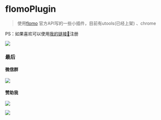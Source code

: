 # flomoPlugin

> 使用[flomo](http://flomoapp.com/) 官方API写的一些小插件，目前有utools(已经上架) 、chrome 

PS：如果喜欢可以使用[我的链接🔗](https://flomoapp.com/register2/?NjM0)注册


![](https://tva1.sinaimg.cn/large/008eGmZEgy1gmrzmucfcrj312w0fk3zt.jpg)


### 最后

#### 微信群

![](https://tva1.sinaimg.cn/large/008eGmZEgy1gmg5dwyus2j30tc12lgqd.jpg)

#### 赞助我

![](https://tva1.sinaimg.cn/large/0081Kckwgy1gm4rwcsj2uj30u00u0wfb.jpg)

![](https://tva1.sinaimg.cn/large/0081Kckwgy1gm4ryijqvvj30u01fxe81.jpg)

